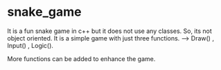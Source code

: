 # snake_game
It is a fun snake game in c++ but it does not use any classes. So, its not object oriented.
It is a simple game with just three functions. --> Draw() , Input() , Logic().

More functions can be added to enhance the game.
